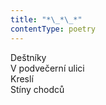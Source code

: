 ```yaml
---
title: "*\_*\_*"
contentType: poetry
---
```


<section>

Deštníky  
V podvečerní ulici  
Kreslí  
Stíny chodců

</section>
